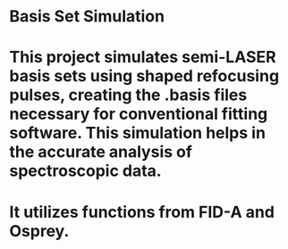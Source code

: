 # Basis Set Simulation
# This project simulates semi-LASER basis sets using shaped refocusing pulses, creating the .basis files necessary for conventional fitting software. This simulation helps in the accurate analysis of spectroscopic data.
# It utilizes functions from FID-A and Osprey. 
